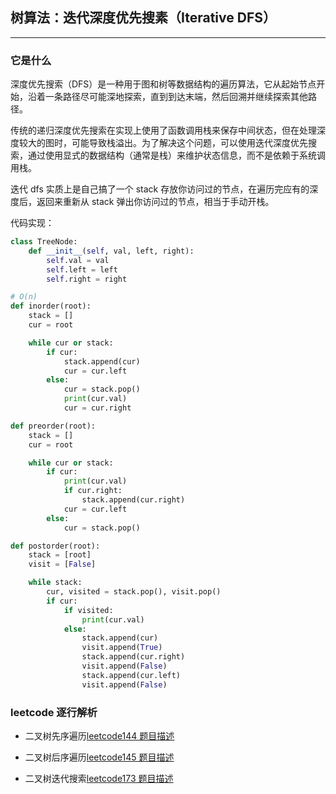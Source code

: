 ## 树算法：迭代深度优先搜素（Iterative DFS）

---

### 它是什么

深度优先搜索（DFS）是一种用于图和树等数据结构的遍历算法，它从起始节点开始，沿着一条路径尽可能深地探索，直到到达末端，然后回溯并继续探索其他路径。

传统的递归深度优先搜索在实现上使用了函数调用栈来保存中间状态，但在处理深度较大的图时，可能导致栈溢出。为了解决这个问题，可以使用迭代深度优先搜索，通过使用显式的数据结构（通常是栈）来维护状态信息，而不是依赖于系统调用栈。

迭代 dfs 实质上是自己搞了一个 stack 存放你访问过的节点，在遍历完应有的深度后，返回来重新从 stack 弹出你访问过的节点，相当于手动开栈。

代码实现：

```python
class TreeNode:
    def __init__(self, val, left, right):
        self.val = val
        self.left = left
        self.right = right

# O(n)
def inorder(root):
    stack = []
    cur = root

    while cur or stack:
        if cur:
            stack.append(cur)
            cur = cur.left
        else:
            cur = stack.pop()
            print(cur.val)
            cur = cur.right

def preorder(root):
    stack = []
    cur = root

    while cur or stack:
        if cur:
            print(cur.val)
            if cur.right:
                stack.append(cur.right)
            cur = cur.left
        else:
            cur = stack.pop()

def postorder(root):
    stack = [root]
    visit = [False]

    while stack:
        cur, visited = stack.pop(), visit.pop()
        if cur:
            if visited:
                print(cur.val)
            else:
                stack.append(cur)
                visit.append(True)
                stack.append(cur.right)
                visit.append(False)
                stack.append(cur.left)
                visit.append(False)
```

### leetcode 逐行解析

- 二叉树先序遍历[leetcode144 题目描述](https://leetcode.com/problems/binary-tree-preorder-traversal/description/)

- 二叉树后序遍历[leetcode145 题目描述](https://leetcode.com/problems/binary-tree-postorder-traversal/description/)

- 二叉树迭代搜索[leetcode173 题目描述](https://leetcode.com/problems/binary-search-tree-iterator/description/)
